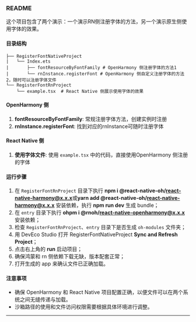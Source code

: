 ### README

这个项目包含了两个演示：一个演示RN侧注册字体的方法，另一个演示原生侧使用字体的效果。

#### 目录结构

```
├── RegisterFontNativeProject
|   └── Index.ets
|       ├── fontResourceByFontFamily # OpenHarmony 侧注册字体的方法1
|       └── rnInstance.registerFont # OpenHarmony 侧自定义注册字体的方法2，随时可以注册字体文件
└── RegisterFontRnProject
    └── example.tsx  # React Native 侧展示使用字体的效果

```

#### OpenHarmony 侧

1. **fontResourceByFontFamily**: 常规注册字体方法，创建实例时注册
2. **rnInstance.registerFont**: 找到对应的rnInstance可随时注册字体

#### React Native 侧

1. **使用字体文件**: 使用 `example.tsx` 中的代码，直接使用OpenHarmony 侧注册的字体

#### 运行步骤

1. 在 `RegisterFontRnProject` 目录下执行 **npm i @react-native-oh/react-native-harmony@x.x.x**或**yarn add @react-native-oh/react-native-harmony@x.x.x** 安装依赖，执行 **npm run dev** 生成 bundle；
2. 在 `entry` 目录下执行 **ohpm i @rnoh/react-native-openharmony@x.x.x** 安装依赖；
3. 检查 `RegisterFontRnProject`、`entry` 目录下是否生成 `oh-modules` 文件夹；
4. 用 DevEco Studio 打开 RegisterFontNativeProject **Sync and Refresh Project**；
5. 点击右上角的 **run** 启动项目；
6. 确保鸿蒙和 rn 侧依赖下载无缺，版本配套正常；
7. 打开生成的 app 来确认文件已正确加载。

#### 注意事项

- 确保 OpenHarmony 和 React Native 项目配置正确，以便文件可以在两个系统之间无缝传递与加载。
- 沙箱路径的使用和文件访问权限需要根据具体环境进行调整。

---
